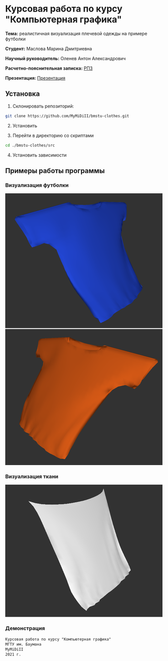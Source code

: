 # Курсовая работа по курсу "Компьютерная графика"

**Тема:** реалистичная визуализация плечевой одежды на примере футболки

**Студент:** Маслова Марина Дмитриевна

**Научный руководитель:** Оленев Антон Александрович

**Расчетно-пояснительная записка:** [РПЗ](./docs/pdf/MaslovaCG.pdf)

**Презентация:** [Презентация](./docs/pdf/presentation.pdf)

## Установка

1. Склонировать репозиторий:

```bash
git clone https://github.com/MyMiDiII/bmstu-clothes.git
```

2. Установить 

3. Перейти в директорию со скриптами

```bash
cd ./bmstu-clothes/src
```

4. Установить зависимости

## Примеры работы программы

### Визуализация футболки

<img src="./docs/data/img/rmblue.png" alt="Синяя футболка" width="500"/>
<img src="./docs/data/img/rmorange.png" alt="Оранжевая футболка" width="500"/>

### Визуализация ткани

<img src="./docs/data/img/rmcloth.png" alt="Белая ткань" width="500"/>

### Демонстрация

```
Курсовая работа по курсу "Компьютерная графика"
МГТУ им. Баумана
MyMiDiII
2021 г.
```
